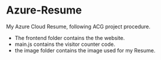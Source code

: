 # Azure-Resume
My Azure Cloud Resume, following ACG project procedure.

- The frontend folder contains the the website.
- main.js contains the visitor counter code.
- the image folder contains the image used for my Resume.
